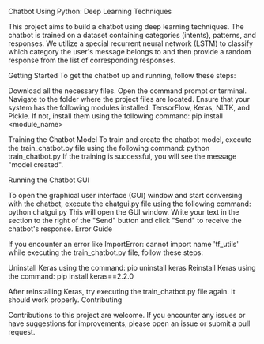 Chatbot Using Python: Deep Learning Techniques

This project aims to build a chatbot using deep learning techniques. The chatbot is trained on a dataset containing categories (intents), patterns, and responses. We utilize a special recurrent neural network (LSTM) to classify which category the user's message belongs to and then provide a random response from the list of corresponding responses.

Getting Started
To get the chatbot up and running, follow these steps:

Download all the necessary files.
Open the command prompt or terminal.
Navigate to the folder where the project files are located.
Ensure that your system has the following modules installed: TensorFlow, Keras, NLTK, and Pickle. If not, install them using the following command: pip install <module_name>

Training the Chatbot Model
To train and create the chatbot model, execute the train_chatbot.py file using the following command:
python train_chatbot.py 
If the training is successful, you will see the message "model created".

Running the Chatbot GUI

To open the graphical user interface (GUI) window and start conversing with the chatbot, execute the chatgui.py file using the following command:
python chatgui.py
This will open the GUI window. Write your text in the section to the right of the "Send" button and click "Send" to receive the chatbot's response.
Error Guide

If you encounter an error like ImportError: cannot import name 'tf_utils' while executing the train_chatbot.py file, follow these steps:

Uninstall Keras using the command: pip uninstall keras
Reinstall Keras using the command: pip install keras==2.2.0

After reinstalling Keras, try executing the train_chatbot.py file again. It should work properly.
Contributing

Contributions to this project are welcome. If you encounter any issues or have suggestions for improvements, please open an issue or submit a pull request.
